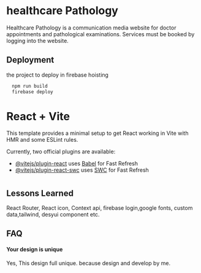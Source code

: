 
# healthcare Pathology

Healthcare Pathology is a communication media website for doctor appointments and pathological examinations. Services must be booked by logging into the website.


## Deployment

the project to deploy in firebase hoisting

```bash
  npm run build
  firebase deploy
```
# React + Vite

This template provides a minimal setup to get React working in Vite with HMR and some ESLint rules.

Currently, two official plugins are available:

- [@vitejs/plugin-react](https://github.com/vitejs/vite-plugin-react/blob/main/packages/plugin-react/README.md) uses [Babel](https://babeljs.io/) for Fast Refresh
- [@vitejs/plugin-react-swc](https://github.com/vitejs/vite-plugin-react-swc) uses [SWC](https://swc.rs/) for Fast Refresh
#

## Lessons Learned

React Router, React icon, Context api, firebase login,google fonts, custom data,tailwind, desyui component etc.


## FAQ

#### Your design is unique

Yes, This design full unique. because design and develop by me.


 
 
